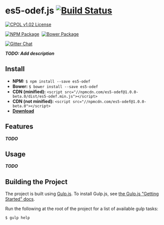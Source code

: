 # es5-odef.js [![Build Status](https://img.shields.io/travis/bsara/es5-odef.js.svg?style=flat-square)](https://travis-ci.org/bsara/es5-odef.js)


[![CPOL v1.02 License](https://img.shields.io/badge/license-CPOL--1.02-blue.svg?style=flat-square)](https://github.com/bsara/es5-odef.js/blob/master/LICENSE.md)

[![NPM Package](https://img.shields.io/npm/v/es5-odef.svg?style=flat-square)](https://www.npmjs.com/package/es5-odef)&nbsp;
[![Bower Package](https://img.shields.io/bower/v/es5-odef.svg?style=flat-square)](http://bower.io/search/?q=es5-odef)

[![Gitter Chat](https://badges.gitter.im/JOIN%20CHAT.svg)](https://gitter.im/bsara/es5-odef.js)


***TODO: Add description***



## Install

- **NPM:** `$ npm install --save es5-odef`
- **Bower:** `$ bower install --save es5-odef`
- **CDN (minified):** `<script src="//npmcdn.com/es5-odef@1.0.0-beta.0/dist/es5-odef.min.js"></script>`
- **CDN (not minified):** `<script src="//npmcdn.com/es5-odef@1.0.0-beta.0"></script>`
- [**Download**](https://github.com/bsara/es5-odef.js/releases)



## Features

***TODO***



## Usage

***TODO***



## Building the Project

The project is built using [Gulp.js](http://gulpjs.com/). To install
Gulp.js, see [the Gulp.js "Getting Started" docs](https://github.com/gulpjs/gulp/blob/master/docs/getting-started.md).

Run the following at the root of the project for a list of available
gulp tasks:

    $ gulp help
